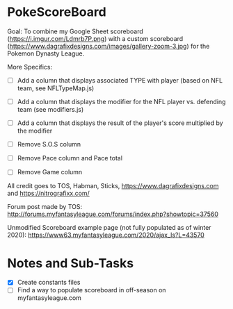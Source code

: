 # PokeScoreBoard
Goal: To combine my Google Sheet scoreboard (https://i.imgur.com/Ldmrb7P.png) with a custom scoreboard (https://www.dagrafixdesigns.com/images/gallery-zoom-3.jpg) for the Pokemon Dynasty League.

More Specifics:
   - [ ] Add a column that displays associated TYPE with player (based on NFL team, see NFLTypeMap.js)
   - [ ] Add a column that displays the modifier for the NFL player vs. defending team (see modifiers.js)
   - [ ] Add a column that displays the result of the player's score multiplied by the modifier
   - [ ] Remove S.O.S column
   - [ ] Remove Pace column and Pace total
   - [ ] Remove Game column
    

All credit goes to TOS, Habman, Sticks, https://www.dagrafixdesigns.com and https://nitrografixx.com/

Forum post made by TOS: http://forums.myfantasyleague.com/forums/index.php?showtopic=37560

Unmodified Scoreboard example page (not fully populated as of winter 2020): https://www63.myfantasyleague.com/2020/ajax_ls?L=43570

# Notes and Sub-Tasks
- [x] Create constants files
- [ ] Find a way to populate scoreboard in off-season on myfantasyleague.com